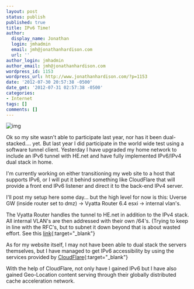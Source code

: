 ```yaml
---
layout: post
status: publish
published: true
title: IPv6 Time!
author:
  display_name: Jonathan
  login: jmhadmin
  email: jmh@jonathanhardison.com
  url: ''
author_login: jmhadmin
author_email: jmh@jonathanhardison.com
wordpress_id: 1153
wordpress_url: http://www.jonathanhardison.com/?p=1153
date: '2012-07-30 20:57:38 -0500'
date_gmt: '2012-07-31 02:57:38 -0500'
categories:
- Internet
tags: []
comments: []
---
```

![img]({{site.base}}/imagecontent2012/07/World_IPv6_launch_badge_512-300x300.png)

Ok so my site wasn't able to participate last year, nor has it been dual-stacked.... yet. But last year I did participate in the world wide test using a software tunnel client. Yesterday I have upgraded my home network to include an IPv6 tunnel with HE.net and have fully implemented IPv6/IPv4 dual stack in home.

I'm currently working on either transitioning my web site to a host that supports IPv6, or I will put it behind something like CloudFlare that will provide a front end IPv6 listener and direct it to the back-end IPv4 server.

I'll post my setup here some day... but the high level for now is this:
Uverse GW (inside router set to dmz) -> Vyatta Router 6.4 esxi -> internal vlan's.

The Vyatta Router handles the tunnel to HE.net in addition to the IPv4 stack. All internal VLAN's are then addressed with their own /64's. (Trying to keep in line with the RFC's, but to subnet it down beyond that is about wasted effort. See this [link](http://archive.apnic.net/meetings/26/program/apops/matsuzaki-ipv6-p2p.pdf){:target="_blank"}

As for my website itself, I may not have been able to dual stack the servers themselves, but I have managed to get IPv6 accessibility by using the services provided by [CloudFlare](http://www.cloudflare.com){:target="_blank"}

With the help of CloudFlare, not only have I gained IPv6 but I have also gained Geo-Location content serving through their globally distributed cache acceleration network.
